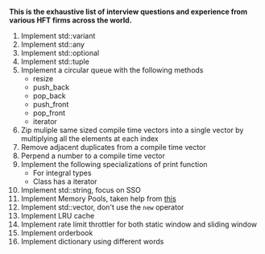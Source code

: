 **This is the exhaustive list of interview questions and experience from various HFT firms across the world.**

1. Implement std::variant
2. Implement std::any
3. Implement std::optional
4. Implement std::tuple
5. Implement a circular queue with the following methods
    - resize
    - push_back
    - pop_back
    - push_front
    - pop_front
    - iterator
6. Zip muliple same sized compile time vectors into a single vector by multiplying all the elements at each index
7. Remove adjacent duplicates from a compile time vector
8. Perpend a number to a compile time vector
9. Implement the following specializations of print function
    - For integral types
    - Class has a iterator
10. Implement std::string, focus on SSO
11. Implement Memory Pools, taken help from [this](http://dmitrysoshnikov.com/compilers/writing-a-pool-allocator/)
12. Implement std::vector, don't use the `new` operator 
13. Implement LRU cache
14. Implement rate limit throttler for both static window and sliding window
15. Implement orderbook
16. Implement dictionary using different words
